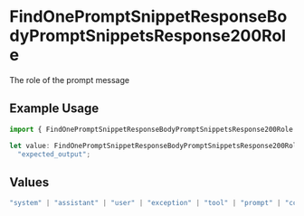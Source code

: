 # FindOnePromptSnippetResponseBodyPromptSnippetsResponse200Role

The role of the prompt message

## Example Usage

```typescript
import { FindOnePromptSnippetResponseBodyPromptSnippetsResponse200Role } from "orq-poc-typescript-multi-env-version/models/operations";

let value: FindOnePromptSnippetResponseBodyPromptSnippetsResponse200Role =
  "expected_output";
```

## Values

```typescript
"system" | "assistant" | "user" | "exception" | "tool" | "prompt" | "correction" | "expected_output"
```